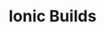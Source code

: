 ---
title: Ionic Builds
type: Construction Site
link: www.ionicbuilds.co.uk
stacks:
- HTML
- CSS
- Javascript
- Design
- Wordpress
- PHP
description: A site built for Bristol-based construction company, Ionic Builds. The site was built for potential customers to be able to visit it and view examples of the work that they have carried out, as well as finding out other information about them.
img: /assets/img/work_ionic-builds.jpg

featured: true
completed: true
---